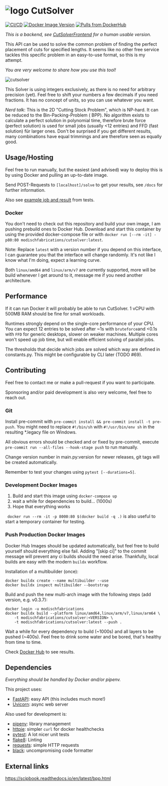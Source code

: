 # ![logo](https://media.githubusercontent.com/media/ModischFabrications/CutSolverFrontend/main/src/assets/logo.svg) CutSolver

[![CI/CD](https://github.com/ModischFabrications/CutSolver/actions/workflows/ci.yml/badge.svg)](https://github.com/ModischFabrications/CutSolver/actions/workflows/ci.yml)
[![Docker Image Version](https://img.shields.io/docker/v/modischfabrications/cutsolver?sort=semver)](https://hub.docker.com/r/modischfabrications/cutsolver)
[![Pulls from DockerHub](https://img.shields.io/docker/pulls/modischfabrications/cutsolver)](https://hub.docker.com/r/modischfabrications/cutsolver)

*This is a backend, see [CutSolverFrontend](https://github.com/ModischFabrications/CutSolverFrontend) for a human usable
version.*

This API can be used to solve the common problem of finding the perfect placement of cuts for specified lengths.
It seems like no other free service tackles this specific problem in an easy-to-use format, so this is my attempt.

*You are very welcome to share how you use this tool!*

![cutsolver](https://github.com/ModischFabrications/CutSolver/raw/main/docs/cutsolver.svg)

This Solver is using integers exclusively, as there is no need for arbitrary precision (yet).
Feel free to shift your numbers a few decimals if you need fractions.
It has no concept of units, so you can use whatever you want.

*Nerd talk*: This is the 2D "Cutting Stock Problem", which is NP-hard. It can be reduced to the Bin-Packing-Problem (
BPP).
No algorithm exists to calculate a perfect solution in polynomial time, therefore brute force (perfect
solution) is used for small jobs (usually <12 entries) and FFD (fast solution) für larger ones.
Don't be surprised if you get different results, many combinations have equal trimmings and are therefore seen as
equally good.

## Usage/Hosting

Feel free to run manually, but the easiest (and advised) way to deploy this is by using Docker and pulling an up-to-date
image.

Send POST-Requests to `[localhost]/solve` to get your results, see `/docs` for further information.

Also see [example job and result](/tests/res) from tests.

### Docker

You don't need to check out this repository and build your own image, I am pushing prebuild ones to Docker Hub.
Download and start this container by using the provided docker-compose file or
with `docker run [--rm -it] -p80:80 modischfabrications/cutsolver:latest`.

Note: Replace `latest` with a version number if you depend on this interface, I can guarantee you that the interface
will change randomly. It's not like I know what I'm doing, expect a learning curve.

Both `linux/amd64` and `linux/arm/v7` are currently supported, more will be build whenever I get around to it, message
me if you need another architecture.

## Performance

If it can run Docker it will probably be able to run CutSolver.
1 vCPU with 500MB RAM should be fine for small workloads.

Runtimes strongly depend on the single-core performance of your CPU.
You can expect 12 entries to be solved after ~1s with `bruteforce`and <0.1s with `FFD` for generic desktops, slower on
weaker machines.
Multiple cores won't speed up job time, but will enable efficient solving of parallel jobs.

The thresholds that decide which jobs are solved which way are defined in constants.py.
This might be configurable by CLI later (TODO #69).

## Contributing

Feel free to contact me or make a pull-request if you want to participate.

Sponsoring and/or paid development is also very welcome, feel free to reach out.

### Git

Install pre-commit with `pre-commit install && pre-commit install -t pre-push`.
You might need to replace `#!/bin/sh` with `#!/usr/bin/env sh` in the resulting *.legacy file on Windows.

All obvious errors should be checked and or fixed by pre-commit, execute `pre-commit run --all-files --hook-stage push`
to run manually.

Change version number in main.py:version for newer releases, git tags will be created automatically.

Remember to test your changes using `pytest [--durations=5]`.

### Development Docker Images

1. Build and start this image using `docker-compose up`
2. wait a while for dependencies to build... (1000s)
3. Hope that everything works

` docker run --rm -it -p 8000:80 $(docker build -q .)` is also useful to start a temporary container for testing.

### Push Production Docker Images

Docker Hub Images should be updated automatically, but feel free to build yourself should everything else fail.
Adding "[skip ci]" to the commit message will prevent any ci builds should the need arise.
Thankfully, local builds are easy with the modern `buildx` workflow.

Installation of a multibuilder (once):

```
docker buildx create --name multibuilder --use
docker buildx inspect multibuilder --bootstrap
```

Build and push the new multi-arch image with the following steps (add version, e.g. v0.3.7):

```
docker login -u modischfabrications
docker buildx build --platform linux/amd64,linux/arm/v7,linux/arm64 \
    -t modischfabrications/cutsolver:<VERSION> \
    -t modischfabrications/cutsolver:latest --push .
```

Wait a while for every dependency to build (~1000s) and all layers to be pushed (~400s). Feel free to drink some water
and be bored, that's healthy from time to time.

Check [Docker Hub](https://hub.docker.com/r/modischfabrications/cutsolver) to see results.

## Dependencies

*Everything should be handled by Docker and/or pipenv.*

This project uses:

* [FastAPI](https://github.com/tiangolo/fastapi): easy API (this includes much more!)
* [Uvicorn](https://github.com/encode/uvicorn): async web server

Also used for development is:

* [pipenv](https://github.com/pypa/pipenv): library management
* [httpie](https://github.com/jakubroztocil/httpie): simpler `curl` for docker healthchecks
* [pytest](https://pytest.org): A lot nicer unit tests
* [flake8](https://flake8.pycqa.org/): Linting
* [requests](https://requests.readthedocs.io/): simple HTTP requests
* [black](https://github.com/psf/black): uncompromising code formatter

## External links

<https://scipbook.readthedocs.io/en/latest/bpp.html>
